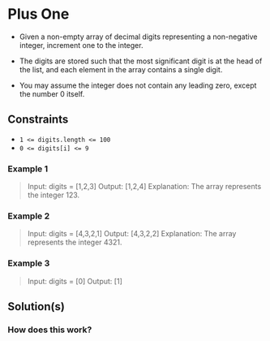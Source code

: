# Plus One

- Given a non-empty array of decimal digits representing a non-negative integer, increment one to the integer.

- The digits are stored such that the most significant digit is at the head of the list, and each element in the array contains a single digit.

- You may assume the integer does not contain any leading zero, except the number 0 itself.

## Constraints

- `1 <= digits.length <= 100`
- `0 <= digits[i] <= 9`

### Example 1

> Input: digits = [1,2,3]
  Output: [1,2,4]
  Explanation: The array represents the integer 123.

### Example 2

> Input: digits = [4,3,2,1]
  Output: [4,3,2,2]
  Explanation: The array represents the integer 4321.

### Example 3

> Input: digits = [0]
  Output: [1]

## Solution(s)

### How does this work?
